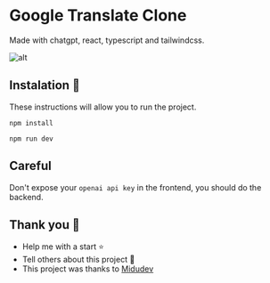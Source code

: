 # Google Translate Clone

Made with chatgpt, react, typescript and tailwindcss. 

![alt](https://res.cloudinary.com/dabvi9lbf/image/upload/v1680654411/google-translate-clone-thumbnail_qhxyp4.png)

## Instalation 🚀

These instructions will allow you to run the project.

```
npm install

npm run dev
```

## Careful

Don't expose your `openai api key` in the frontend, you should do the backend.

## Thank you 🎁

* Help me with a start ⭐
* Tell others about this project 📢
* This project was thanks to [Midudev](https://github.com/midudev)
